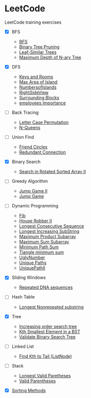 # LeetCode
LeetCode training exercises
- [x] BFS 
  * [BFS](./BFS)
  * [Binary Tree Pruning](./Binary%20Tree%20Pruning)
  * [Leaf-Similar Trees](./Leaf-Similar%20Trees)
  * [Maximum Depth of N-ary Tree](./Maximum%20Depth%20of%20N-ary%20Tree)
- [x] DFS 
  * [Keys and Rooms](./Keys%20and%20Rooms)
  * [Max Area of Island](./Max%20Area%20of%20Island)
  * [NumbersofIslands](./NumbersofIslands)
  * [RightSideView](./RightSideView)
  * [Surrounding Blocks](./Surrounding%20Blocks)
  * [employees Importance](./employees%20Importance)
- [ ] Back Tracing
  * [Letter Case Permutation](./Letter%20Case%20Permutation)
  * [N-Queens](./N-Queens)
- [ ] Union Find 
  * [Friend Circles](./Friend%20Circles)
  * [Redundant Connection](./Redundant%20Connection)
- [x] Binary Search 
  * [Search in Rotated Sorted Array II](./Search%20in%20Rotated%20Sorted%20Array%20II)
- [ ] Greedy Algorithm 
  * [Jump Game II](./Jump%20Game%20II)
  * [Jump Game](./Jump%20Game)
- [ ] Dynamic Programming 
  * [Fib](./Fib)
  * [House Robber II](./House%20Robber%20II)
  * [Longest Consecutive Sequence](./Longest%20Consecutive%20Sequence)
  * [Longest Increasing SubString](./Longest%20Increasing%20SubString)
  * [Maximum Product Subarray](./Maximum%20Product%20Subarray)
  * [Maximum Sum Subarray](./最大子序列和)
  * [Minimum Path Sum](./Minimum%20Path%20Sum)
  * [Tiangle minimum sum](./Tiangle%20minimum%20sum)
  * [UglyNumber](./UglyNumber)
  * [Unique Paths](./Unique%20Paths)
  * [UniquePathII](./UniquePathII)
- [x] Sliding Windows 
  * [Repeated DNA sequences](./Repeated%20DNA%20sequences)
- [ ] Hash Table 
  * [Longest Nonrepeated substring](./Longest%20Nonrepeated%20substring)
- [x] Tree
  * [Increasing order search tree](./Increasing%20order%20search%20tree)
  * [Kth Smallest Element in a BST](./Kth%20Smallest%20Element%20in%20a%20BST)
  * [Validate Binary Search Tree](./Validate%20Binary%20Search%20Tree)
- [ ] Linked List
  * [Find  Kth to Tail (ListNode)](./FindKthto%20Tail(ListNode))
- [ ] Stack
  * [Longest Valid Paretheses](./Longest%20Valid%20Paretheses)
  * [Valid Parentheses](./Valid%20Parentheses)
- [x] [Sorting Methods](./Sorting%20Methods)

